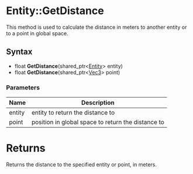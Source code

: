 # Entity::GetDistance #
This method is used to calculate the distance in meters to another entity or to a point in global space.

## Syntax ##

- float **GetDistance**(shared_ptr<[Entity](CPP_Entity.md)\> entity)
- float **GetDistance**(shared_ptr<[Vec3](CPP_Vec3.md)\> point)

### Parameters ###

| Name | Description |
| --- | --- |
| entity | entity to return the distance to |
| point | position in global space to return the distance to |

# Returns #
Returns the distance to the specified entity or point, in meters.
